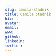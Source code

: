 ```yaml
---
slug: camila-stadnik
title: Camila Stadnik
bio:
avatar:
email:
www:
github:
linkedin:
twitter:
---
```

